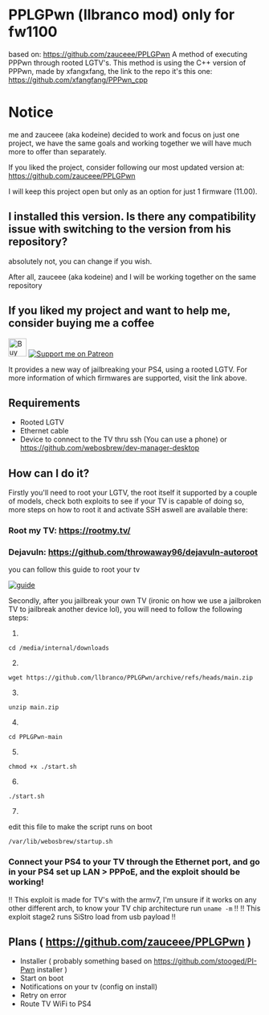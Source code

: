 # PPLGPwn (llbranco mod) only for fw1100
based on: https://github.com/zauceee/PPLGPwn
A method of executing PPPwn through rooted LGTV's.
This method is using the C++ version of PPPwn, made by xfangxfang, the link to the repo it's this one:
https://github.com/xfangfang/PPPwn_cpp

# Notice
me and zauceee (aka kodeine) decided to work and focus on just one project, we have the same goals and working together we will have much more to offer than separately.

If you liked the project, consider following our most updated version at:
https://github.com/zauceee/PPLGPwn

I will keep this project open but only as an option for just 1 firmware (11.00).

## I installed this version. Is there any compatibility issue with switching to the version from his repository?
absolutely not, you can change if you wish.

After all, zauceee (aka kodeine) and I will be working together on the same repository

## If you liked my project and want to help me, consider buying me a coffee
<a href='https://ko-fi.com/J3J4Y2DQ4' target='_blank'><img height='36' style='border:0px;height:36px;' src='https://storage.ko-fi.com/cdn/kofi2.png?v=3' border='0' alt='Buy Me a Coffee at ko-fi.com' /></a> [![Support me on Patreon](https://img.shields.io/endpoint.svg?url=https%3A%2F%2Fshieldsio-patreon.vercel.app%2Fapi%3Fusername%3Dllbranco%26type%3Dpatrons&style=flat-square)](https://patreon.com/llbranco)

It provides a new way of jailbreaking your PS4, using a rooted LGTV.
For more information of which firmwares are supported, visit the link above.

## Requirements
- Rooted LGTV
- Ethernet cable
- Device to connect to the TV thru ssh (You can use a phone) or https://github.com/webosbrew/dev-manager-desktop


## How can I do it?
Firstly you'll need to root your LGTV, the root itself it supported by a couple of models, check both exploits to see if your TV is capable of doing so, more steps on how to root it and activate SSH aswell are available there:
### Root my TV: https://rootmy.tv/
### Dejavuln: https://github.com/throwaway96/dejavuln-autoroot

you can follow this guide to root your tv

[![guide](https://img.youtube.com/vi/hsqYOoiT12Y/0.jpg)](https://www.youtube.com/watch?v=hsqYOoiT12Y)

Secondly, after you jailbreak your own TV (ironic on how we use a jailbroken TV to jailbreak another device lol), you will need to follow the following steps:

1.
```
cd /media/internal/downloads
``` 
2.
```
wget https://github.com/llbranco/PPLGPwn/archive/refs/heads/main.zip
```
3.
```
unzip main.zip
```
4.
```
cd PPLGPwn-main
```
5.
```
chmod +x ./start.sh
```
6.
```
./start.sh
```
7.
edit this file to make the script runs on boot
```
/var/lib/webosbrew/startup.sh
```
### Connect your PS4 to your TV through the Ethernet port, and go in your PS4 set up LAN > PPPoE, and the exploit should be working!

!! This exploit is made for TV's with the armv7, I'm unsure if it works on any other different arch, to know your TV chip architecture run ```uname -m``` !!
!! This exploit stage2 runs SiStro load from usb payload !!

## Plans ( https://github.com/zauceee/PPLGPwn )
- Installer ( probably something based on https://github.com/stooged/PI-Pwn installer )
- Start on boot
- Notifications on your tv (config on install)
- Retry on error
- Route TV WiFi to PS4

